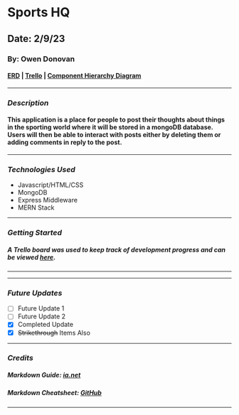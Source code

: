 # Sports HQ

## Date: 2/9/23

### By: Owen Donovan

#### [ERD](https://drive.google.com/file/d/1Qt0pAaeiH8636qzaB945ax4-rQuH2kLI/view?usp=sharing) | [Trello](https://trello.com/b/dR7xjyop/project-2) | [Component Hierarchy Diagram](https://app.diagrams.net/#G17HJUm8vqxFEaSikejdnFQ9OUlaqu9y7h)
***

### ***Description***
#### This application is a place for people to post their thoughts about things in the sporting world where it will be stored in a mongoDB database. Users will then be able to interact with posts either by deleting them or adding comments in reply to the post.

***

### ***Technologies Used***
* Javascript/HTML/CSS
* MongoDB
* Express Middleware
* MERN Stack

***

### ***Getting Started***


##### A Trello board was used to keep track of development progress and can be viewed [here](URL).

***


***

### ***Future Updates***

- [ ] Future Update 1
- [ ] Future Update 2
- [x] Completed Update
- [x] ~~Strikethrough~~ Items Also
***

### ***Credits***

##### Markdown Guide: [ia.net](https://ia.net/writer/support/general/markdown-guide)

##### Markdown Cheatsheet: [GitHub](https://guides.github.com/pdfs/markdown-cheatsheet-online.pdf)
***
